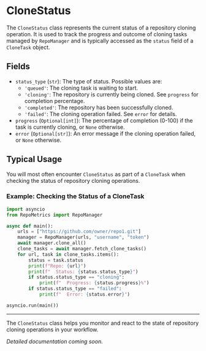 # CloneStatus

The `CloneStatus` class represents the current status of a repository cloning operation. It is used to track the progress and outcome of cloning tasks managed by `RepoManager` and is typically accessed as the `status` field of a `CloneTask` object.

## Fields

- `status_type` (`str`): The type of status. Possible values are:
  - `'queued'`: The cloning task is waiting to start.
  - `'cloning'`: The repository is currently being cloned. See `progress` for completion percentage.
  - `'completed'`: The repository has been successfully cloned.
  - `'failed'`: The cloning operation failed. See `error` for details.
- `progress` (`Optional[int]`): The percentage of completion (0-100) if the task is currently cloning, or `None` otherwise.
- `error` (`Optional[str]`): An error message if the cloning operation failed, or `None` otherwise.

## Typical Usage

You will most often encounter `CloneStatus` as part of a `CloneTask` when checking the status of repository cloning operations.

### Example: Checking the Status of a CloneTask

```python
import asyncio
from RepoMetrics import RepoManager

async def main():
    urls = ["https://github.com/owner/repo1.git"]
    manager = RepoManager(urls, "username", "token")
    await manager.clone_all()
    clone_tasks = await manager.fetch_clone_tasks()
    for url, task in clone_tasks.items():
        status = task.status
        print(f"Repo: {url}")
        print(f"  Status: {status.status_type}")
        if status.status_type == "cloning":
            print(f"  Progress: {status.progress}%")
        if status.status_type == "failed":
            print(f"  Error: {status.error}")

asyncio.run(main())
```

---

The `CloneStatus` class helps you monitor and react to the state of repository cloning operations in your workflow.

_Detailed documentation coming soon._